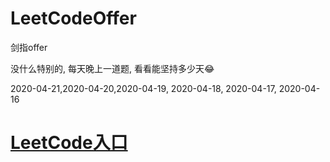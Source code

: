 # LeetCodeOffer
剑指offer

没什么特别的, 每天晚上一道题, 看看能坚持多少天😂


2020-04-21,2020-04-20,2020-04-19, 2020-04-18, 2020-04-17, 2020-04-16


# [LeetCode入口](https://leetcode-cn.com/u/cocos543/)
